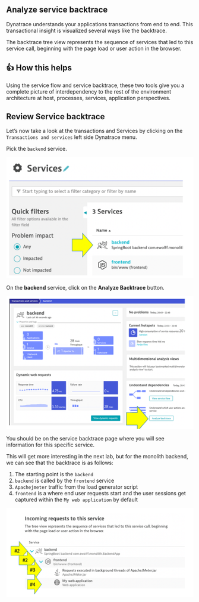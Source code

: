## Analyze service backtrace

Dynatrace understands your applications transactions from end to end. This transactional insight is visualized several ways like the backtrace. 

The backtrace tree view represents the sequence of services that led to this service call, beginning with the page load or user action in the browser.

## 👍 How this helps

Using the service flow and service backtrace, these two tools give you a complete picture of interdependency to the rest of the environment architecture at host, processes, services, application perspectives. 

## Review Service backtrace

Let’s now take a look at the transactions and Services by clicking on the `Transactions and services` left side Dynatrace menu.

Pick the `backend` service.

![image](../../../assets/images/lab1-trans-services-db.png)

On the **backend** service, click on the **Analyze Backtrace** button.

![image](../../../assets/images/lab1-service-backtrace-arrow.png)

You should be on the service backtrace page where you will see information for this specific service.

This will get more interesting in the next lab, but for the monolith backend, we can see that the backtrace is as follows:

1. The starting point is the `backend`
1. `backend` is called by the `frontend` service
1. `Apachejmeter` traffic from the load generator script
1. `frontend` is a where end user requests start and the user sessions get captured within the `My web application` by default

![image](../../../assets/images/lab1-service-backtrace-arrows.png)
